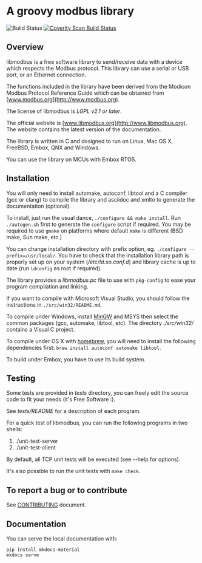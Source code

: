 # A groovy modbus library

![Build Status](https://github.com/stephane/libmodbus/actions/workflows/build.yml/badge.svg)
[![Coverity Scan Build Status](https://scan.coverity.com/projects/8058/badge.svg)](https://scan.coverity.com/projects/libmodbus)

## Overview

libmodbus is a free software library to send/receive data with a device which
respects the Modbus protocol. This library can use a serial or USB port, or an
Ethernet connection.

The functions included in the library have been derived from the Modicon Modbus
Protocol Reference Guide which can be obtained from [www.modbus.org](http://www.modbus.org).

The license of libmodbus is *LGPL v2.1 or later*.

The official website is [www.libmodbus.org](http://www.libmodbus.org). The
website contains the latest version of the documentation.

The library is written in C and designed to run on Linux, Mac OS X, FreeBSD, Embox,
QNX and Windows.

You can use the library on MCUs with Embox RTOS.

## Installation

You will only need to install automake, autoconf, libtool and a C compiler (gcc
or clang) to compile the library and asciidoc and xmlto to generate the
documentation (optional).

To install, just run the usual dance, `./configure && make install`.
Run `./autogen.sh` first to generate the `configure` script if required.
You may be required to use `gmake` on platforms where default `make` is
different (BSD make, Sun make, etc.)

You can change installation directory with prefix option, eg. `./configure
--prefix=/usr/local/`. You have to check that the installation library path is
properly set up on your system (*/etc/ld.so.conf.d*) and library cache is up to
date (run `ldconfig` as root if required).

The library provides a *libmodbus.pc* file to use with `pkg-config` to ease your
program compilation and linking.

If you want to compile with Microsoft Visual Studio, you should follow the
instructions in `./src/win32/README.md`.

To compile under Windows, install [MinGW](http://www.mingw.org/) and MSYS then
select the common packages (gcc, automake, libtool, etc). The directory
*./src/win32/* contains a Visual C project.

To compile under OS X with [homebrew](http://mxcl.github.com/homebrew/), you
will need to install the following dependencies first: `brew install autoconf
automake libtool`.

To build under Embox, you have to use its build system.

## Testing

Some tests are provided in *tests* directory, you can freely edit the source
code to fit your needs (it's Free Software :).

See *tests/README* for a description of each program.

For a quick test of libmodbus, you can run the following programs in two shells:

1. ./unit-test-server
2. ./unit-test-client

By default, all TCP unit tests will be executed (see --help for options).

It's also possible to run the unit tests with `make check`.

## To report a bug or to contribute

See [CONTRIBUTING](CONTRIBUTING.md) document.

## Documentation

You can serve the local documentation with:

```shell
pip install mkdocs-material
mkdocs serve
```

